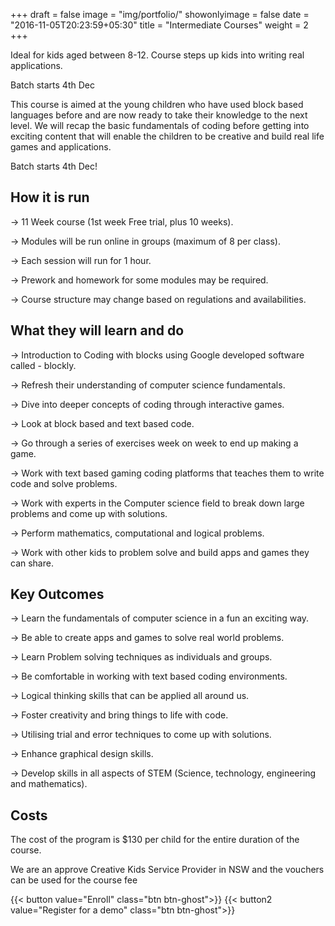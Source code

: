 +++
draft = false
image = "img/portfolio/"
showonlyimage = false
date = "2016-11-05T20:23:59+05:30"
title = "Intermediate Courses"
weight = 2
+++

Ideal for kids aged between 8-12. Course steps up kids into writing real applications.

Batch starts 4th Dec

<!--more-->

This course is aimed at the young children who have used block based languages before and are now ready to take their knowledge to the next level. We will recap the basic fundamentals of coding before getting into exciting content that will enable the children to be creative and build real life games and applications.

Batch starts 4th Dec!

## How it is run

-> 11 Week course (1st week Free trial, plus 10 weeks).

-> Modules will be run online in groups (maximum of 8 per class).

-> Each session will run for 1 hour.

-> Prework and homework for some modules may be required.

-> Course structure may change based on regulations and availabilities.

## What they will learn and do

-> Introduction to Coding with blocks using Google developed software called - blockly.

-> Refresh their understanding of computer science fundamentals.

-> Dive into deeper concepts of coding through interactive games.

-> Look at block based and text based code.

-> Go through a series of exercises week on week to end up making a game.

-> Work with text based gaming coding platforms that teaches them to write code and solve problems.

-> Work with experts in the Computer science field to break down large problems and come up with solutions.

-> Perform mathematics, computational and logical problems.

-> Work with other kids to problem solve and build apps and games they can share.

## Key Outcomes

-> Learn the fundamentals of computer science in a fun an exciting way.

-> Be able to create apps and games to solve real world problems.

-> Learn Problem solving techniques as individuals and groups.

-> Be comfortable in working with text based coding environments.

-> Logical thinking skills that can be applied all around us.

-> Foster creativity and bring things to life with code.

-> Utilising trial and error techniques to come up with solutions.

-> Enhance graphical design skills.

-> Develop skills in all aspects of STEM (Science, technology, engineering and mathematics).

## Costs

The cost of the program is $130 per child for the entire duration of the course.

We are an approve Creative Kids Service Provider in NSW and the vouchers can be used for the course fee

{{< button value="Enroll" class="btn btn-ghost">}}
{{< button2 value="Register for a demo" class="btn btn-ghost">}}
